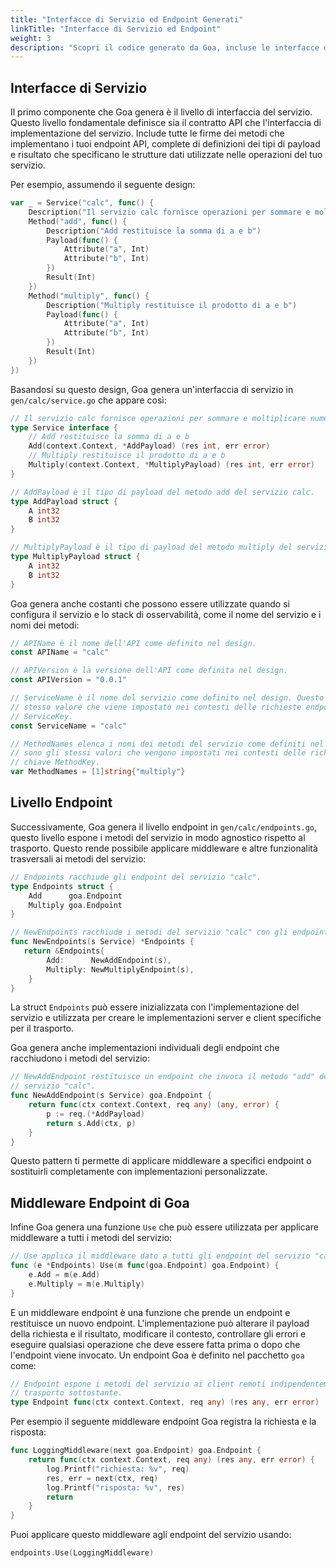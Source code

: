```yaml
---
title: "Interfacce di Servizio ed Endpoint Generati"
linkTitle: "Interfacce di Servizio ed Endpoint"
weight: 3
description: "Scopri il codice generato da Goa, incluse le interfacce di servizio, gli endpoint e i livelli di trasporto."
---
```


## Interfacce di Servizio

Il primo componente che Goa genera è il livello di interfaccia del servizio. Questo
livello fondamentale definisce sia il contratto API che l'interfaccia di implementazione
del servizio. Include tutte le firme dei metodi che implementano i tuoi endpoint
API, complete di definizioni dei tipi di payload e risultato che specificano le
strutture dati utilizzate nelle operazioni del tuo servizio.

Per esempio, assumendo il seguente design:

```go
var _ = Service("calc", func() {
    Description("Il servizio calc fornisce operazioni per sommare e moltiplicare numeri.")
    Method("add", func() {
        Description("Add restituisce la somma di a e b")
        Payload(func() {
            Attribute("a", Int)
            Attribute("b", Int)
        })
        Result(Int)
    })
    Method("multiply", func() {
        Description("Multiply restituisce il prodotto di a e b")
        Payload(func() {
            Attribute("a", Int)
            Attribute("b", Int)
        })
        Result(Int)
    })
})
```

Basandosi su questo design, Goa genera un'interfaccia di servizio in
`gen/calc/service.go` che appare così:

```go
// Il servizio calc fornisce operazioni per sommare e moltiplicare numeri.
type Service interface {
    // Add restituisce la somma di a e b
    Add(context.Context, *AddPayload) (res int, err error)
    // Multiply restituisce il prodotto di a e b
    Multiply(context.Context, *MultiplyPayload) (res int, err error)
}

// AddPayload è il tipo di payload del metodo add del servizio calc.
type AddPayload struct {
    A int32
    B int32
}

// MultiplyPayload è il tipo di payload del metodo multiply del servizio calc.
type MultiplyPayload struct {
    A int32
    B int32
}
```

Goa genera anche costanti che possono essere utilizzate quando si configura il
servizio e lo stack di osservabilità, come il nome del servizio e i nomi dei metodi:

```go
// APIName è il nome dell'API come definito nel design.
const APIName = "calc"

// APIVersion è la versione dell'API come definita nel design.
const APIVersion = "0.0.1"

// ServiceName è il nome del servizio come definito nel design. Questo è lo
// stesso valore che viene impostato nei contesti delle richieste endpoint sotto la chiave
// ServiceKey.
const ServiceName = "calc"

// MethodNames elenca i nomi dei metodi del servizio come definiti nel design. Questi
// sono gli stessi valori che vengono impostati nei contesti delle richieste endpoint sotto la
// chiave MethodKey.
var MethodNames = [1]string{"multiply"}
```

## Livello Endpoint

Successivamente, Goa genera il livello endpoint in `gen/calc/endpoints.go`, questo livello
espone i metodi del servizio in modo agnostico rispetto al trasporto. Questo rende possibile
applicare middleware e altre funzionalità trasversali ai metodi del servizio:

```go
// Endpoints racchiude gli endpoint del servizio "calc".
type Endpoints struct {
    Add      goa.Endpoint
    Multiply goa.Endpoint
}

// NewEndpoints racchiude i metodi del servizio "calc" con gli endpoint.
func NewEndpoints(s Service) *Endpoints {
   return &Endpoints{
        Add:      NewAddEndpoint(s),
        Multiply: NewMultiplyEndpoint(s),
    }
}
```

La struct `Endpoints` può essere inizializzata con l'implementazione del servizio e
utilizzata per creare le implementazioni server e client specifiche per il trasporto.

Goa genera anche implementazioni individuali degli endpoint che racchiudono i metodi
del servizio:

```go
// NewAddEndpoint restituisce un endpoint che invoca il metodo "add" del
// servizio "calc".
func NewAddEndpoint(s Service) goa.Endpoint {
    return func(ctx context.Context, req any) (any, error) {
        p := req.(*AddPayload)
        return s.Add(ctx, p)
    }
}
```

Questo pattern ti permette di applicare middleware a specifici endpoint o sostituirli
completamente con implementazioni personalizzate.

## Middleware Endpoint di Goa

Infine Goa genera una funzione `Use` che può essere utilizzata per applicare middleware a
tutti i metodi del servizio:

```go
// Use applica il middleware dato a tutti gli endpoint del servizio "calc".
func (e *Endpoints) Use(m func(goa.Endpoint) goa.Endpoint) {
    e.Add = m(e.Add)
    e.Multiply = m(e.Multiply)
}
```

E un middleware endpoint è una funzione che prende un endpoint e restituisce un nuovo
endpoint. L'implementazione può alterare il payload della richiesta e il risultato, modificare il
contesto, controllare gli errori e eseguire qualsiasi operazione che deve essere fatta prima
o dopo che l'endpoint viene invocato. Un endpoint Goa è definito nel pacchetto `goa`
come:

```go
// Endpoint espone i metodi del servizio ai client remoti indipendentemente dal
// trasporto sottostante.
type Endpoint func(ctx context.Context, req any) (res any, err error)
```

Per esempio il seguente middleware endpoint Goa registra la richiesta e la risposta:

```go
func LoggingMiddleware(next goa.Endpoint) goa.Endpoint {
    return func(ctx context.Context, req any) (res any, err error) {
        log.Printf("richiesta: %v", req)
        res, err = next(ctx, req)
        log.Printf("risposta: %v", res)
        return
    }
}
```

Puoi applicare questo middleware agli endpoint del servizio usando:

```go
endpoints.Use(LoggingMiddleware)
``` 
